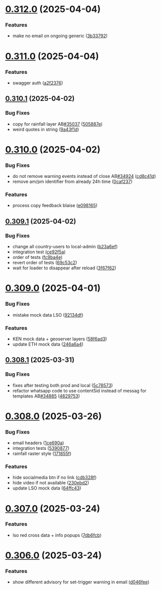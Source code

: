# [0.312.0](https://github.com/rodekruis/IBF-system/compare/v0.311.0...v0.312.0) (2025-04-04)


### Features

* make no email on ongoing generic ([3b33792](https://github.com/rodekruis/IBF-system/commit/3b337923ed63b906e85ca876dbbb3eb204d8a4b8))



# [0.311.0](https://github.com/rodekruis/IBF-system/compare/v0.310.1...v0.311.0) (2025-04-04)


### Features

* swagger auth ([a2f2376](https://github.com/rodekruis/IBF-system/commit/a2f2376d9a877a1dd65901c213a63ecea59cfd5b))



## [0.310.1](https://github.com/rodekruis/IBF-system/compare/v0.310.0...v0.310.1) (2025-04-02)


### Bug Fixes

* copy for rainfall layer AB[#35037](https://github.com/rodekruis/IBF-system/issues/35037) ([505887e](https://github.com/rodekruis/IBF-system/commit/505887eb6c0bb8ccab5f75ff21acfd33e334cfea))
* weird quotes in string ([9a43f1d](https://github.com/rodekruis/IBF-system/commit/9a43f1d5ecf40f0670a84a4e36a623a108fdaf4e))



# [0.310.0](https://github.com/rodekruis/IBF-system/compare/v0.309.1...v0.310.0) (2025-04-02)


### Bug Fixes

* do not remove warning events instead of close AB[#34924](https://github.com/rodekruis/IBF-system/issues/34924) ([cd8c41d](https://github.com/rodekruis/IBF-system/commit/cd8c41d78942bbaa1097558a55c0b89f7ae89542))
* remove am/pm identifier from already 24h time ([0caf237](https://github.com/rodekruis/IBF-system/commit/0caf2372177b8729c6a71ebf64908fcee8a575bd))


### Features

* process copy feedback blaise ([e098165](https://github.com/rodekruis/IBF-system/commit/e098165cc33ce323755c0c7408abe64052ece06a))



## [0.309.1](https://github.com/rodekruis/IBF-system/compare/v0.309.0...v0.309.1) (2025-04-02)


### Bug Fixes

* change all country-users to local-admin ([b23a6ef](https://github.com/rodekruis/IBF-system/commit/b23a6efc6631857ac6be4e2f9dc75030e7b51e72))
* integration test ([ce92f5a](https://github.com/rodekruis/IBF-system/commit/ce92f5a31cc37e48b4bd7e38ea33092d06c3a74b))
* order of tests ([fc9ba4e](https://github.com/rodekruis/IBF-system/commit/fc9ba4ee25c6b1d5c2fe0dae2a3281b1b2aae780))
* revert order of tests ([69c53c2](https://github.com/rodekruis/IBF-system/commit/69c53c293b7033eb884fa0f0a832cc5e327a9074))
* wait for loader to disappear after reload ([3f67f62](https://github.com/rodekruis/IBF-system/commit/3f67f623f4f2a5851b2e301aad1165c2f0e43033))



# [0.309.0](https://github.com/rodekruis/IBF-system/compare/v0.308.1...v0.309.0) (2025-04-01)


### Bug Fixes

* mistake mock data LSO ([92134df](https://github.com/rodekruis/IBF-system/commit/92134df745489d1b956568fb8a32f96769be1b72))


### Features

* KEN mock data + geoserver layers ([58f6ad3](https://github.com/rodekruis/IBF-system/commit/58f6ad3244f8d511c5426a8cf8ce1c4331814dc0))
* update ETH mock data ([246a6a4](https://github.com/rodekruis/IBF-system/commit/246a6a493e7019e09983ffae020eba3feb3c4126))



## [0.308.1](https://github.com/rodekruis/IBF-system/compare/v0.308.0...v0.308.1) (2025-03-31)


### Bug Fixes

* fixes after testing both prod and local ([5c78573](https://github.com/rodekruis/IBF-system/commit/5c7857366fb1fff8a486a3ad26f5cee7fb2907d1))
* refactor whatsapp code to use contentSid instead of messag for templates AB[#34885](https://github.com/rodekruis/IBF-system/issues/34885) ([4829753](https://github.com/rodekruis/IBF-system/commit/48297530c932c1a135298df485b44478b7166f6c))



# [0.308.0](https://github.com/rodekruis/IBF-system/compare/v0.307.0...v0.308.0) (2025-03-26)


### Bug Fixes

* email headers ([1ce690a](https://github.com/rodekruis/IBF-system/commit/1ce690a9665856b9a33bd8990f1dde187cd31682))
* integration tests ([5390877](https://github.com/rodekruis/IBF-system/commit/53908770aa25352bb9f8b64c4acf199ef0340a7f))
* rainfall raster style ([171855f](https://github.com/rodekruis/IBF-system/commit/171855fe5f8690f4913fa4a09ed52909d967bc77))


### Features

* hide socialmedia btn if no link ([cdb328f](https://github.com/rodekruis/IBF-system/commit/cdb328f30ab54676dd975e9c3a5e9ee2aef4b166))
* hide video if not available ([230ebd2](https://github.com/rodekruis/IBF-system/commit/230ebd20e8a289c7d4ef85f204099fc001f9cc1e))
* update LSO mock data ([64ffc43](https://github.com/rodekruis/IBF-system/commit/64ffc43c95fa96603bb23695a382eac3d30a54af))



# [0.307.0](https://github.com/rodekruis/IBF-system/compare/v0.306.0...v0.307.0) (2025-03-24)


### Features

* lso red cross data + info popups ([7db6fcb](https://github.com/rodekruis/IBF-system/commit/7db6fcb10099cafc05f2aafa5ad66fbcd2b3d313))



# [0.306.0](https://github.com/rodekruis/IBF-system/compare/v0.305.2...v0.306.0) (2025-03-24)


### Features

* show different advisory for set-trigger warning in email ([d046fee](https://github.com/rodekruis/IBF-system/commit/d046fee9cf12f7ed556b8dbec0c55b4d80d70a5f))



